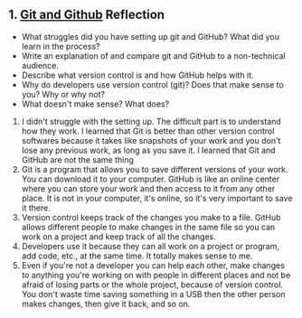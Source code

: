 ## 1. [Git and Github](1_get_started/readme.md) Reflection

* What struggles did you have setting up git and GitHub? What did you learn in the process?
* Write an explanation of and compare git and GitHub to a non-technical audience. 
* Describe what version control is and how GitHub helps with it.
* Why do developers use version control (git)? Does that make sense to you? Why or why not?
* What doesn't make sense? What does?

1. I didn't struggle with the setting up. The difficult part is to understand how they work. I learned that Git is better than other version control softwares because it takes like snapshots of your work and you don't lose any previous work, as long as you save it. I learned that Git and GitHub are not the same thing
2. Git is a program that allows you to save different versions of your work. You can download it to your computer.
GitHub is like an online center where you can store your work and then access to it from any other place. It is not in your computer, it's online, so it's very important to save it there.
3. Version control keeps track of the changes you make to a file. GitHub allows different people to make changes in the same file so you can work on a project and keep track of all the changes.
4. Developers use it because they can all work on a project or program, add code, etc., at the same time. It totally makes sense to me. 
5. Even if you're not a developer you can help each other, make changes to anything you're working on with people in different places and not be afraid of losing parts or the whole project, because of version control. You don't waste time saving something in a USB then the other person makes changes, then give it back, and so on. 
